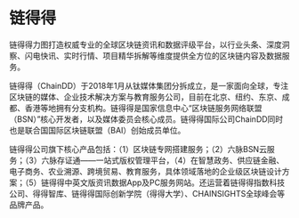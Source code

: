 # 链得得

链得得力图打造权威专业的全球区块链资讯和数据评级平台，以行业头条、深度洞察、闪电快讯、实时行情、项目精华拆解等维度提供全方位的区块链内容及数据服务。

链得得（ChainDD）于2018年1月从钛媒体集团分拆成立，是一家面向全球，专注区块链的媒体、企业技术解决方案与教育服务公司，目前在北京、纽约、东京、成都、香港等地拥有分支机构。链得得是国家信息中心“区块链服务网络联盟（BSN）”核心开发者，以及媒体委员会核心成员。链得得国际公司ChainDD同时也是联合国国际区块链联盟（BAI）创始成员单位。

链得得公司旗下核心产品包括：（1）区块链专网搭建服务；（2）六脉BSN云服务；（3）六脉存证通——一站式版权管理平台，（4）在智慧政务、供应链金融、电子商务、农业溯源、跨境贸易、教育服务，具体领域落地的企业级区块链设计方案；（5）链得得中英文版资讯数据App及PC服务网站。还运营着链得得指数科技公司、得得智库、链得得国际创新学院（得得大学）、CHAINSIGHTS全球峰会等品牌产品。
